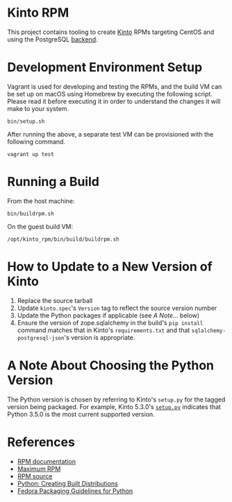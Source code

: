 Kinto RPM
=========
This project contains tooling to create [Kinto](http://kinto.readthedocs.io) RPMs targeting CentOS and using the
PostgreSQL [backend](http://kinto.readthedocs.io/en/stable/configuration/settings.html#backends).

Development Environment Setup
=============================
Vagrant is used for developing and testing the RPMs, and the build VM can be set up on macOS using Homebrew by executing
the following script. Please read it before executing it in order to understand the changes it will make to your system.

    bin/setup.sh
    
After running the above, a separate test VM can be provisioned with the following command.

    vagrant up test
    
Running a Build
===============
From the host machine:

    bin/buildrpm.sh
    
On the guest build VM:

    /opt/kinto_rpm/bin/build/buildrpm.sh
    
How to Update to a New Version of Kinto
=======================================
1. Replace the source tarball
2. Update `kinto.spec`'s `Version` tag to reflect the source version number
3. Update the Python packages if applicable (see _A Note..._ below)
3. Ensure the version of zope.sqlalchemy in the build's `pip install` command matches that in Kinto's `requirements.txt`
   and that `sqlalchemy-postgresql-json`'s version is appropriate.
   
A Note About Choosing the Python Version
========================================
The Python version is chosen by referring to Kinto's `setup.py` for the tagged version being packaged. For example,
Kinto 5.3.0's [`setup.py`](https://github.com/Kinto/kinto/blob/5.3.0/setup.py#L103) indicates that Python 3.5.0 is the
most current supported version.

References
==========
* [RPM documentation](http://rpm.org/documentation.html)
* [Maximum RPM](http://rpm.org/max-rpm-snapshot/)
* [RPM source](https://github.com/rpm-software-management/rpm)
* [Python: Creating Built Distributions](https://docs.python.org/3/distutils/builtdist.html)
* [Fedora Packaging Guidelines for Python](https://fedoraproject.org/wiki/Packaging:Python)
